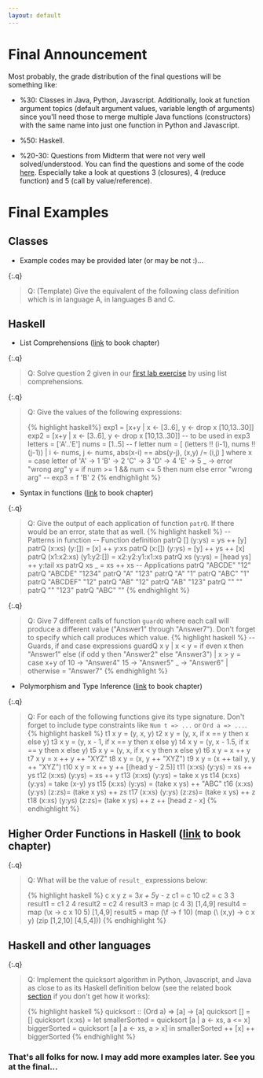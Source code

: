 ```yaml
---
layout: default
---
```

# Final Announcement
Most probably, the grade distribution of the final questions will be something like:

  * %30: Classes in Java, Python, Javascript. Additionally, look at function argument topics (default argument values, variable length of arguments) since you'll need those to merge multiple Java functions (constructors) with the same name into just one function  in Python and Javascript.

  * %50: Haskell.

  * %20-30: Questions from Midterm that were not very well solved/understood. You can find the questions and some of the code [here](ceng2002mid.zip). Especially take a look at questions 3 (closures), 4 (reduce function) and 5 (call by value/reference).


# Final Examples

## Classes

* Example codes may be provided later (or may be not :)...

{:.q}
> Q: (Template) Give the equivalent of the following class definition which is in language A, in languages B and C.

## Haskell

* List Comprehensions ([link](http://learnyouahaskell.com/starting-out#im-a-list-comprehension) to book chapter)

{:.q}
> Q: Solve question 2 given in our [first lab exercise](http://ceng.mu.edu.tr/~pembeci/ceng2002/lab1.html) by using list
comprehensions.

{:.q}
> Q: Give the values of the following expressions:
>
> {% highlight haskell%}
exp1 = [x+y | x <- [3..6], y <- drop x [10,13..30]]
exp2 = [x+y | x <- [3..6], y <- drop x [10,13..30]]
-- to be used in exp3
letters = ['A'..'E']
nums    = [1..5]
--
f letter num = [ (letters !! (i-1), nums !! (j-1))
                   | i <- nums, j <- nums,
                     abs(x-i) == abs(y-j),
                     (x,y) /= (i,j)
               ]
    where
     x = case letter of
          'A' -> 1
          'B' -> 2
          'C' -> 3
          'D' -> 4
          'E' -> 5
          _   -> error "wrong arg"
     y = if num >= 1 && num <= 5 then num else error "wrong arg"
--
exp3 = f 'B' 2
{% endhighlight %}

* Syntax in functions ([link](http://learnyouahaskell.com/syntax-in-functions) to book chapter)

{:.q}
> Q: Give the output of each application of function `patrQ`. If there would be an error, state that as well.
> {% highlight haskell %}
-- Patterns in function
-- Function definition
patrQ [] (y:ys) = ys ++ [y]
patrQ (x:xs) (y:[]) = [x] ++ y:xs
patrQ (x:[]) (y:ys) = [y] ++ ys ++ [x]
patrQ (x1:x2:xs) (y1:y2:[]) = x2:y2:y1:x1:xs
patrQ xs (y:ys) = [head ys] ++ y:tail xs
patrQ xs _  = xs ++ xs
-- Applications
patrQ "ABCDE" "12"
patrQ "ABCDE" "1234"
patrQ "A" "123"
patrQ "A" "1"
patrQ "ABC" "1"
patrQ "ABCDEF" "12"
patrQ "AB" "12"
patrQ "AB" "123"
patrQ "" ""
patrQ "" "123"
patrQ "ABC" ""
{% endhighlight %}

{:.q}
> Q: Give 7 different calls of function `guardQ` where each call will produce a different value ("Answer1" through "Answer7").
> Don't forget to specify which call produces which value.
> {% highlight haskell %}
-- Guards, if and case expressions
guardQ x y
  | x < y  = if even x then "Answer1"
                        else (if odd y then "Answer2" else "Answer3")
  | x > y  = case x+y of
               10 -> "Answer4"
               15 -> "Answer5"
               _  -> "Answer6"
  | otherwise = "Answer7"
{% endhighlight %}

* Polymorphism and Type Inference ([link](http://learnyouahaskell.com/types-and-typeclasses) to book chapter)

{:.q}
> Q: For each of the following functions give its type signature. Don't forget to include type
> constraints like `Num t => ...` or `Ord a => ...`.
> {% highlight haskell %}
t1 x y = (y, x, y)
t2 x y = (y, x, if x == y then x else y)
t3 x y = (y, x - 1, if x == y then x else y)
t4 x y = (y, x - 1.5, if x == y then x else y)
t5 x y = (y, x, if x < y then x else y)
t6 x y = x ++ y
t7 x y = x ++ y ++ "XYZ"
t8 x y = (x, y ++ "XYZ")
t9 x y = (x ++ tail y, y ++ "XYZ")
t10 x y = x ++ y ++ [(head y - 2.5)]
t11 (x:xs) (y:ys) = xs ++ ys
t12 (x:xs) (y:ys) = xs ++ y
t13 (x:xs) (y:ys) = take x ys
t14 (x:xs) (y:ys) = take (x-y) ys
t15 (x:xs) (y:ys) = (take x ys) ++ "ABC"
t16 (x:xs) (y:ys) (z:zs)= (take x ys) ++ zs
t17 (x:xs) (y:ys) (z:zs)= (take x ys) ++ z
t18 (x:xs) (y:ys) (z:zs)= (take x ys) ++ z ++ [head z - x]
{% endhighlight %}

## Higher Order Functions in Haskell ([link](http://learnyouahaskell.com/higher-order-functions) to book chapter)

{:.q}
> Q: What will be the value of `result_` expressions below:
>
> {% highlight haskell %}
c x y z = 3*x + 5*y - z
c1 = c 10
c2 = c 3 3
result1 = c1 2 4
result2 = c2 4
result3 = map (c 4 3) [1,4,9]
result4 = map (\x -> c x 10 5) [1,4,9]
result5 = map (\f -> f 10) (map (\ (x,y) -> c x y) (zip [1,2,10] [4,5,4]))
{% endhighlight %}

## Haskell and other languages

{:.q}
> Q: Implement the quicksort algorithm in Python, Javascript, and Java as close to as its Haskell definition below
(see the related book [section](http://learnyouahaskell.com/recursion#quick-sort) if you don't get how it works):
>
> {% highlight haskell %}
quicksort :: (Ord a) => [a] -> [a]
quicksort [] = []
quicksort (x:xs) =
    let smallerSorted = quicksort [a | a <- xs, a <= x]
        biggerSorted = quicksort [a | a <- xs, a > x]
    in  smallerSorted ++ [x] ++ biggerSorted
{% endhighlight %}


### That's all folks for now. I may add more examples later. See you at the final...
